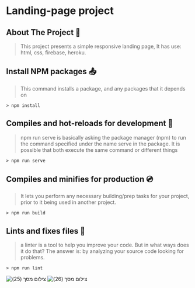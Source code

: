 # Landing-page project

## About The Project :file_folder:

> This project presents a simple responsive landing page,
> It has use: html, css, firebase, heroku.


## Install NPM packages :outbox_tray:

> This command installs a package, and any packages that it depends on

```
> npm install 
```

## Compiles and hot-reloads for development :floppy_disk:

 > npm run serve is basically asking the package manager (npm) to run the command specified under the name serve in the package.
 > It is possible that both execute the same command or different things

```
> npm run serve 
```

## Compiles and minifies for production :cd:

> It lets you perform any necessary building/prep tasks for your project, prior to it being used in another project.

```
> npm run build 
```

## Lints and fixes files :wrench:

 > a linter is a tool to help you improve your code. But in what ways does it do that? The answer is: by analyzing your source code looking for problems.

```
> npm run lint
```

![‏‏צילום מסך (25)](https://user-images.githubusercontent.com/69055006/129731119-a5f8a1eb-5acd-4ae6-82d3-035b8e43f870.png)
![‏‏צילום מסך (26)](https://user-images.githubusercontent.com/69055006/129730899-729a5306-7192-40ad-82d5-ffce8cbbc55a.png)
